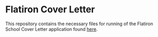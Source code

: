 # Flatiron Cover Letter

This repository contains the necessary files for running of the Flatiron School Cover Letter application found [here](https://share.streamlit.io/ismizu/flatiron_cover_letter/main/flatiron_cover_letter.py).